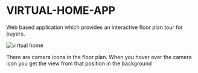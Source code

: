 # VIRTUAL-HOME-APP
Web based application which provides an interactive floor plan tour for buyers.

![virtual home](https://user-images.githubusercontent.com/52876166/67461253-89bf0e80-f65a-11e9-8918-bc3f7d82d7b0.gif)


There are camera icons in the floor plan. When you hover over the camera icon you get the view from that position in the background  

